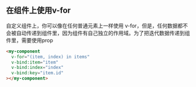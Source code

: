 
## 在组件上使用v-for
自定义组件上，你可以像在任何普通元素上一样使用 v-for，但是，任何数据都不会被自动传递到组件里，因为组件有自己独立的作用域。为了把迭代数据传递到组件里，需要使用prop  
```html
<my-component
  v-for="(item, index) in items"
  v-bind:item="item"
  v-bind:index="index"
  v-bind:key="item.id"
></my-component>
```

